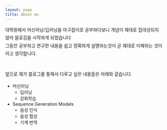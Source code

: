 ```yaml
---
layout: page
title: About me
---
```

<div style="font-size: 0.9rem; font-weight:300; line-height: 1.6rem;">
대학원에서 머신러닝/딥러닝을 마구잡이로 공부하다보니 개념이 제대로 집대성되지 않아 블로깅을 시작하게 되었습니다 <br>
그동안 공부하고 연구한 내용을 쉽고 정확하게 설명하는것이 곧 제대로 이해하는 것이라고 생각합니다.  <br><br>

앞으로 제가 블로그를 통해서 다루고 싶은 내용들은 아래와 같습니다.<br>
</div>


- 머신러닝
  - 딥러닝 
  - 강화학습
- Sequence Generation Models 
  - 음성 인식
  - 음성 합성
  - 기계 번역

